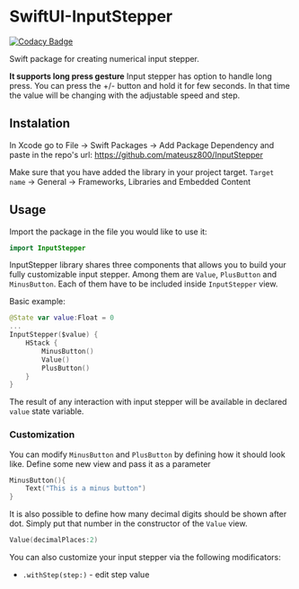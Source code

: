 # SwiftUI-InputStepper

[![Codacy Badge](https://api.codacy.com/project/badge/Grade/69794271002a4381a57b98303ba3ad16)](https://app.codacy.com/gh/mateusz800/InputStepper?utm_source=github.com&utm_medium=referral&utm_content=mateusz800/InputStepper&utm_campaign=Badge_Grade_Settings)

Swift package for creating numerical input stepper.

**It supports long press gesture**
Input stepper has option to handle long press. You can press the +/- button and hold it for few seconds. In that time the value will be changing with the adjustable speed and step.

## Instalation

In Xcode go to File -> Swift Packages -> Add Package Dependency and paste in the repo's url: <https://github.com/mateusz800/InputStepper>

Make sure that you have added the library in your project target.
`Target name` -> General -> Frameworks, Libraries and Embedded Content

## Usage

Import the package in the file you would like to use it: 

```swift
import InputStepper
```

InputStepper library shares three components that allows you to build your fully customizable input stepper. Among them are `Value`, `PlusButton` and `MinusButton`. Each of them have to be included inside `InputStepper` view.

Basic example:

```swift
@State var value:Float = 0
...
InputStepper($value) {
    HStack {
        MinusButton()
        Value()
        PlusButton()
    }
}
```

The result of any interaction with input stepper will be available in declared `value` state variable.

### Customization

You can modify `MinusButton` and `PlusButton` by defining how it should look like. Define some new view and pass it as a parameter

```swift
MinusButton(){
    Text("This is a minus button")
}
```

It is also possible to define how many decimal digits should be shown after dot. Simply put that number in the constructor of the `Value` view.

```swift
Value(decimalPlaces:2)
```

You can also customize your input stepper via the following modificators:

-   `.withStep(step:)` - edit step value
